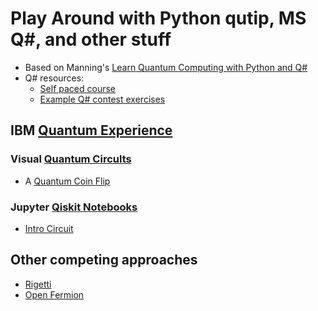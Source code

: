 # Play Around with Python qutip, MS Q#, and other stuff

* Based on Manning's [Learn Quantum Computing with Python and Q#](https://livebook.manning.com/book/learn-quantum-computing-with-python-and-q-sharp/chapter-2/v-4/208)
* Q# resources:
    * [Self paced course](https://cloudblogs.microsoft.com/quantum/2018/07/23/learn-at-your-own-pace-with-microsoft-quantum-katas/)
    * [Example Q# contest exercises](https://codeforces.com/contest/1002/problems)
    
## IBM [Quantum Experience](https://quantum-computing.ibm.com/docs/)

### Visual [Quantum Circults](https://quantum-computing.ibm.com/docs/start-iqx/drag-drop/first-circ#create-your-first-quantum-circuit)
* A [Quantum Coin Flip](https://quantum-computing.ibm.com/composer/b7242129bf10d99209e0774bad16c576)

### Jupyter [Qiskit Notebooks](https://quantum-computing.ibm.com/docs/start-iqx/code/first-circ#code-your-first-quantum-circuit)
* [Intro Circuit](https://quantum-computing.ibm.com/jupyter/user/FirstTry.ipynb)

## Other competing approaches

* [Rigetti](https://www.rigetti.com/systems)
* [Open Fermion](https://github.com/quantumlib/OpenFermion)
